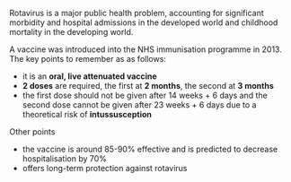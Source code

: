 Rotavirus is a major public health problem, accounting for significant morbidity and hospital admissions in the developed world and childhood mortality in the developing world.  
  
A vaccine was introduced into the NHS immunisation programme in 2013\. The key points to remember as as follows:  
* it is an **oral, live attenuated vaccine**
* **2 doses** are required, the first at **2 months**, the second at **3 months**
* the first dose should not be given after 14 weeks \+ 6 days and the second dose cannot be given after 23 weeks \+ 6 days due to a theoretical risk of **intussusception**

  
Other points  
* the vaccine is around 85\-90% effective and is predicted to decrease hospitalisation by 70%
* offers long\-term protection against rotavirus

